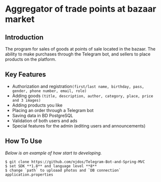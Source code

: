 # Aggregator of trade points at bazaar market

## Introduction 
The program for sales of goods at points of sale located in the bazaar.
The ability to make purchases through the Telegram bot, and sellers to place products on the platform.

## Key Features

- Authorization and registration`(first/last name, birthday, pass, gender, phone number, email, role)`
- Adding goods `(title, description, author, category, place, price and 3 images)`
- Adding products you like
- Placing an order through a Telegram bot
- Saving data in BD PostgreSQL
- Validation of both users and ads
- Special features for the admin (editing users and announcements)

## How To Use
_Below is an example of how start to developing._
```
$ git clone https://github.com/njdos/Telegram-Bot-and-Spring-MVC
$ set SDK **1.8** and language level **8**
$ change `path` to uploaad photos and `DB connection` application.properties
```
